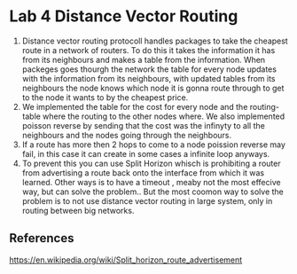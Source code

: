 # Lab 4 Distance Vector Routing
  1. Distance vector routing protocoll handles packages to take the cheapest route in a network of routers. To do this it takes the information it has from its neighbours and makes a table from the information. When packeges goes thourgh the network the table for every node updates with the information from its neighbours, with updated tables from its neighbours the node knows which node it is gonna route through to get to the node it wants to by the cheapest price.
  2.  We implemented the table for the cost for every node and the routing-table where the routing to the other nodes where. We also 
implemented poisson reverse by sending that the cost was the infinyty to all the neighbours and the nodes going through the neighbours.
  3. If a route has more then 2 hops to come to a node poission reverse may fail, in this case it can create in some cases a infinite loop
anyways.
  4. To prevent this you can use Split Horizon whisch is prohibiting a router from advertising a route back onto the interface from which it was learned. Other ways is to have a timeout , meaby not the most effecive way, but can solve the problem.. But the most coomon way to solve the problem is to not use distance vector routing in large system, only in routing between big networks.

## References
  https://en.wikipedia.org/wiki/Split_horizon_route_advertisement
  
